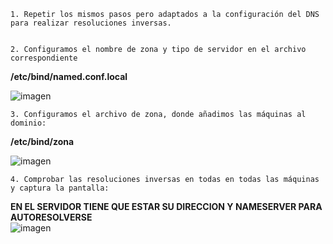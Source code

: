
    1. Repetir los mismos pasos pero adaptados a la configuración del DNS para realizar resoluciones inversas.
    

    2. Configuramos el nombre de zona y tipo de servidor en el archivo correspondiente  
**/etc/bind/named.conf.local**

![imagen](https://github.com/user-attachments/assets/109add85-c2b5-4298-bf23-b759d7020e7d)

    3. Configuramos el archivo de zona, donde añadimos las máquinas al dominio:  
**/etc/bind/zona**

![imagen](https://github.com/user-attachments/assets/ffbb93d5-5252-4983-99c4-b904e8cadcfe)

    4. Comprobar las resoluciones inversas en todas en todas las máquinas y captura la pantalla:

**EN EL SERVIDOR TIENE QUE ESTAR SU DIRECCION Y NAMESERVER PARA AUTORESOLVERSE**  
![imagen](https://github.com/user-attachments/assets/f20728ef-178c-4761-99c3-19b80bcaae30)
